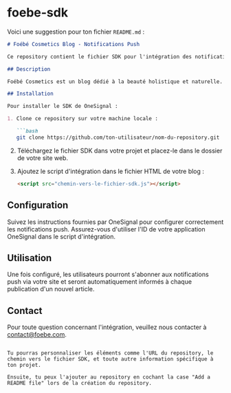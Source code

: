 # foebe-sdk
Voici une suggestion pour ton fichier `README.md` :

```markdown
# Foébé Cosmetics Blog - Notifications Push

Ce repository contient le fichier SDK pour l'intégration des notifications push avec OneSignal sur le blog de **Foébé Cosmetics**.

## Description

Foébé Cosmetics est un blog dédié à la beauté holistique et naturelle. Nous utilisons OneSignal pour envoyer des notifications push à nos abonnés chaque fois qu'un nouvel article est publié.

## Installation

Pour installer le SDK de OneSignal :

1. Clone ce repository sur votre machine locale :

   ```bash
   git clone https://github.com/ton-utilisateur/nom-du-repository.git
   ```

2. Téléchargez le fichier SDK dans votre projet et placez-le dans le dossier de votre site web.

3. Ajoutez le script d'intégration dans le fichier HTML de votre blog :

   ```html
   <script src="chemin-vers-le-fichier-sdk.js"></script>
   ```

## Configuration

Suivez les instructions fournies par OneSignal pour configurer correctement les notifications push. Assurez-vous d'utiliser l'ID de votre application OneSignal dans le script d'intégration.

## Utilisation

Une fois configuré, les utilisateurs pourront s'abonner aux notifications push via votre site et seront automatiquement informés à chaque publication d'un nouvel article.

## Contact

Pour toute question concernant l'intégration, veuillez nous contacter à contact@foebe.com.
```

Tu pourras personnaliser les éléments comme l'URL du repository, le chemin vers le fichier SDK, et toute autre information spécifique à ton projet.

Ensuite, tu peux l'ajouter au repository en cochant la case "Add a README file" lors de la création du repository.
